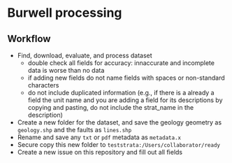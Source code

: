 # Burwell processing

## Workflow

+ Find, download, evaluate, and process dataset
  + double check all fields for accuracy: innaccurate and incomplete data is worse than no data
  + if adding new fields do not name fields with spaces or non-standard characters
  + do not include duplicated information (e.g., if there is a already a field the unit name and you are adding a field for its descriptions by copying and pasting, do not include the strat_name in the description)
+ Create a new folder for the dataset, and save the geology geometry as `geology.shp` and the faults as `lines.shp`
+ Rename and save any `txt` or `pdf` metadata as `metadata.x`
+ Secure copy this new folder to `teststrata:/Users/collaborator/ready`
+ Create a new issue on this repository and fill out all fields
